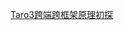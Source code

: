 [Taro3跨端跨框架原理初探](https://mp.weixin.qq.com/s?__biz=MzUyNDYxNDAyMg==&mid=2247489573&idx=2&sn=c3fdfa11d5fd164e31042ff02e015055&chksm=fa2bf8cccd5c71da94f2e4de7931c36ce233ba83130412ce556a4ab87eb50d9fcac87653008c&scene=126&&sessionid=1664519621#rd)
